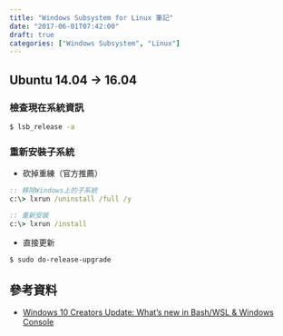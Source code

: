 ```yaml
---
title: "Windows Subsystem for Linux 筆記"
date: "2017-06-01T07:42:00"
draft: true
categories: ["Windows Subsystem", "Linux"]
---
```


## Ubuntu 14.04 -> 16.04

### 檢查現在系統資訊
```bash
$ lsb_release -a 
```

### 重新安裝子系統

- 砍掉重練（官方推薦）

```cmd
:: 移除Windows上的子系統
c:\> lxrun /uninstall /full /y 

:: 重新安裝
c:\> lxrun /install
```

- 直接更新

```bash
$ sudo do-release-upgrade
```

## 參考資料
- [Windows 10 Creators Update: What’s new in Bash/WSL & Windows Console](https://blogs.msdn.microsoft.com/commandline/2017/04/11/windows-10-creators-update-whats-new-in-bashwsl-windows-console/)

